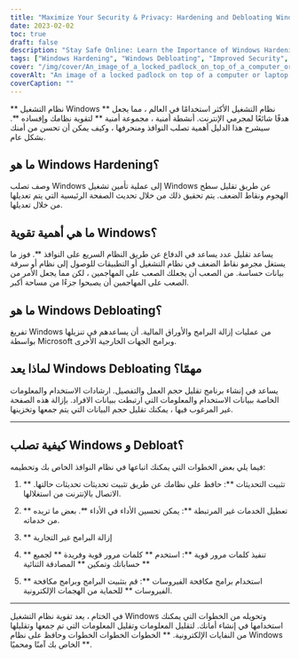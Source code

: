 ```yaml
---
title: "Maximize Your Security & Privacy: Hardening and Debloating Windows"
date: 2023-02-02
toc: true
draft: false
description: "Stay Safe Online: Learn the Importance of Windows Hardening and Debloating for Improved Security and Privacy.."
tags: ["Windows Hardening", "Windows Debloating", "Improved Security", "Privacy", "Cyber Attacks", "Operating System Security", "Windows Operating System", "Data Privacy", "Cyber Criminal", "Attack Surface", "Vulnerabilities", "Security Updates", "Authentication Mechanisms", "Unwanted Software", "Performance Enhancement", "Data Collection", "Two-Factor Authentication", "Anti-Virus Software", "Anti-Malware Software", "Sensitive Information", "Comprehensive Guide"]
cover: "/img/cover/An_image_of_a_locked_padlock_on_top_of_a_computer_or_laptop.png"
coverAlt: "An image of a locked padlock on top of a computer or laptop screen, symbolizing the security measures that can be implemented through Windows hardening and debloating."
coverCaption: ""
---
```


 ** نظام التشغيل Windows ** نظام التشغيل الأكثر استخدامًا في العالم ، مما يجعل هدفًا شائعًا لمجرمي الإنترنت. أنشطة أمنية ، مجموعة أمنية ** لتقوية نظامك وإفساده **. سيشرح هذا الدليل أهمية تصلب النوافذ ومنحرفها ، وكيف يمكن أن تحسن من أمنك بشكل عام.  ## ما هو Windows Hardening؟ وصف تصلب Windows إلى عملية تأمين تشغيل Windows عن طريق تقليل سطح الهجوم ونقاط الضعف. يتم تحقيق ذلك من خلال تحديث الصفحة الرئيسية التي يتم تعديلها من خلال تعديلها.  ## ما هي أهمية تقوية Windows؟ يساعد تقليل عدد يساعد في الدفاع عن طريق النظام السريع على النوافذ **. فوز ما يستغل مجرمو نقاط الضعف في نظام التشغيل أو التطبيقات للوصول إلى نظام أو سرقة بيانات حساسة. من الصعب أن يجعلك الصعب على المهاجمين ، لكن مما يجعل الأمر من الصعب على المهاجمين أن يصبحوا جزءًا من مساحة أكبر.  ## ما هو Windows Debloating؟ تفريغ Windows من عمليات إزالة البرامج والأوراق المالية. أن يساعدهم في تنزيلها بواسطة Microsoft وبرامج الجهات الخارجية الأخرى.  ## لماذا يعد Windows Debloating مهمًا؟ يساعد في إنشاء برنامج تقليل حجم العمل والتفصيل. ارشادات الاستخدام والمعلومات الخاصة ببيانات الاستخدام والمعلومات التي ارتبطت ببيانات الافراد. بإزالة هذه الصفحة غير المرغوب فيها ، يمكنك تقليل حجم البيانات التي يتم جمعها وتخزينها.  ______  ## كيفية تصلب Windows و Debloat؟ فيما يلي بعض الخطوات التي يمكنك اتباعها في نظام النوافذ الخاص بك وتحطيمه:  1. ** تثبيت التحديثات **: حافظ على نظامك عن طريق تثبيت تحديثات تحديثات حالتها. الاتصال بالإنترنت من استغلالها.  2. ** تعطيل الخدمات غير المرتبطة **: يمكن تحسين الأداء في الأداء **. بعض ما تريده من خدماته.  3. ** إزالة البرامج غير التجارية  4. ** تنفيذ كلمات مرور قوية **: استخدم ** كلمات مرور قوية وفريدة ** لجميع حساباتك وتمكين ** المصادقة الثنائية **  5. ** استخدام برامج مكافحة الفيروسات **: قم بتثبيت البرامج وبرامج مكافحة الفيروسات ** للحماية من الهجمات الإلكترونية.  ______  في الختام ، يعد تقوية نظام التشغيل Windows وتحويله من الخطوات التي يمكنك استخدامها في إنشاء أمانك. لتقليل المعلومات وتقليل المعلومات التي تم جمعها وتقليلها من النفايات الإلكترونية. ** الخطوات الخطوات الخطوات وحافظ على نظام Windows الخاص بك آمنًا ومحميًا **.